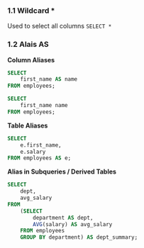 ### 1.1 Wildcard *
Used to select all columns
`SELECT *`

### 1.2 Alais AS

**Column Aliases**
```sql
SELECT 
	first_name AS name 
FROM employees;
```
```sql
SELECT 
	first_name name 
FROM employees;
```
**Table Aliases**
```sql
SELECT 
	e.first_name, 
	e.salary
FROM employees AS e;
```

**Alias in Subqueries / Derived Tables**

```sql
SELECT 
	dept, 
	avg_salary
FROM 
	(SELECT 
		department AS dept, 
		AVG(salary) AS avg_salary
	FROM employees
	GROUP BY department) AS dept_summary;
 ```
